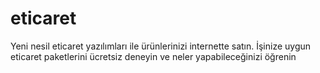 # eticaret
Yeni nesil eticaret yazılımları ile ürünlerinizi internette satın.  İşinize uygun eticaret paketlerini ücretsiz deneyin ve neler yapabileceğinizi öğrenin
